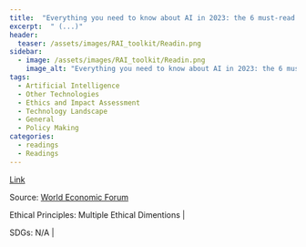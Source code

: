 ```yaml
---
title:  "Everything you need to know about AI in 2023: the 6 must-read blogs"  
excerpt:  " (...)"  
header:
  teaser: /assets/images/RAI_toolkit/Readin.png
sidebar:
  - image: /assets/images/RAI_toolkit/Readin.png
    image_alt: "Everything you need to know about AI in 2023: the 6 must-read blogs"
tags:
  - Artificial Intelligence
  - Other Technologies
  - Ethics and Impact Assessment
  - Technology Landscape
  - General
  - Policy Making
categories:
  - readings
  - Readings
---
```



[Link](https://www.weforum.org/agenda/2023/11/ai-2023-governance-summit/)

Source: [World Economic Forum](https://www.weforum.org)

Ethical Principles: Multiple Ethical Dimentions | 

SDGs: N/A | 
